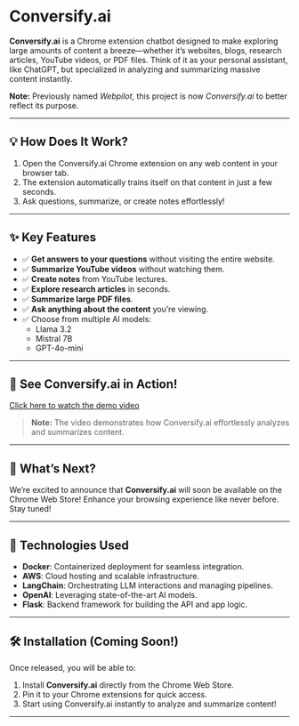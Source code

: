 # Conversify.ai

**Conversify.ai** is a Chrome extension chatbot designed to make exploring large amounts of content a breeze—whether it’s websites, blogs, research articles, YouTube videos, or PDF files. Think of it as your personal assistant, like ChatGPT, but specialized in analyzing and summarizing massive content instantly.

**Note:** Previously named *Webpilot*, this project is now *Conversify.ai* to better reflect its purpose.

---

## 💡 How Does It Work?

1. Open the Conversify.ai Chrome extension on any web content in your browser tab.
2. The extension automatically trains itself on that content in just a few seconds.
3. Ask questions, summarize, or create notes effortlessly!

---

## ✨ Key Features

- ✅ **Get answers to your questions** without visiting the entire website.
- ✅ **Summarize YouTube videos** without watching them.
- ✅ **Create notes** from YouTube lectures.
- ✅ **Explore research articles** in seconds.
- ✅ **Summarize large PDF files**.
- ✅ **Ask anything about the content** you’re viewing.
- ✅ Choose from multiple AI models:
  - Llama 3.2
  - Mistral 7B
  - GPT-4o-mini

---

## 🎥 See Conversify.ai in Action!

[Click here to watch the demo video](https://drive.google.com/file/d/1cKaLcRXITavQ_G2KFfycoY-fMlZzS2IE/view?usp=drive_link)  
> **Note:** The video demonstrates how Conversify.ai effortlessly analyzes and summarizes content.  

---

## 🚀 What’s Next?

We’re excited to announce that **Conversify.ai** will soon be available on the Chrome Web Store! Enhance your browsing experience like never before. Stay tuned!

---

## 🔧 Technologies Used

- **Docker**: Containerized deployment for seamless integration.
- **AWS**: Cloud hosting and scalable infrastructure.
- **LangChain**: Orchestrating LLM interactions and managing pipelines.
- **OpenAI**: Leveraging state-of-the-art AI models.
- **Flask**: Backend framework for building the API and app logic.

---

## 🛠 Installation (Coming Soon!)

Once released, you will be able to:
1. Install **Conversify.ai** directly from the Chrome Web Store.
2. Pin it to your Chrome extensions for quick access.
3. Start using Conversify.ai instantly to analyze and summarize content!

---